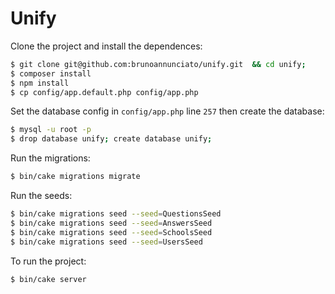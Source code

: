 # Unify
Clone the project and install the dependences:
```sh
$ git clone git@github.com:brunoannunciato/unify.git  && cd unify;
$ composer install
$ npm install
$ cp config/app.default.php config/app.php
```
Set the database config in `config/app.php` line `257` then create the database:
```sh
$ mysql -u root -p
$ drop database unify; create database unify;
```
Run the migrations:
```sh
$ bin/cake migrations migrate
```
Run the seeds:
```sh
$ bin/cake migrations seed --seed=QuestionsSeed
$ bin/cake migrations seed --seed=AnswersSeed
$ bin/cake migrations seed --seed=SchoolsSeed
$ bin/cake migrations seed --seed=UsersSeed
```
To run the project:
```sh
$ bin/cake server
```

